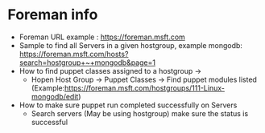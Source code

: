 Foreman info
============


* Foreman URL example : https://foreman.msft.com
* Sample to find all Servers in a given hostgroup, example mongodb: https://foreman.msft.com/hosts?search=hostgroup+~+mongodb&page=1
* How to find puppet classes assigned to a hostgroup ->
    - Hopen Host Group -> Puppet Classes -> Find puppet modules listed (Example:https://foreman.msft.com/hostgroups/111-Linux-mongodb/edit)
* How to make sure puppet run completed successfully on Servers
    - Search servers (May be using hostgroup) make sure the status is successful

